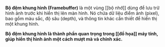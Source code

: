 **Bộ đệm khung hình (Framebuffer)** là một vùng [[bộ nhớ]] dùng để lưu trữ hình ảnh trước khi hiển thị lên màn hình. Nó chứa dữ liệu điểm ảnh (pixel), bao gồm màu sắc, độ sâu (depth), và thông tin khác cần thiết để hiển thị một khung hình.

**Bộ đệm khung hình là thành phần quan trọng trong [[đồ họa]] máy tính, giúp hiển thị hình ảnh một cách mượt mà và chính xác.**